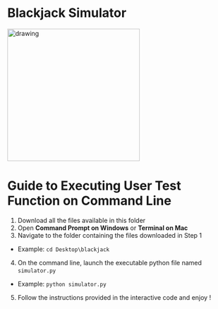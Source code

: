 # Blackjack Simulator
<img src="https://upload.wikimedia.org/wikipedia/commons/3/33/Blackjack21.jpg" alt="drawing" width="300"/>

# Guide to Executing User Test Function on Command Line

1. Download all the files available in this folder
2. Open __Command Prompt on Windows__ or __Terminal on Mac__
3. Navigate to the folder containing the files downloaded in Step 1
  - Example: <code>cd Desktop\blackjack</code>
4. On the command line, launch the executable python file named <code>simulator.py</code>
  - Example: <code>python simulator.py</code>
5. Follow the instructions provided in the interactive code and enjoy !
